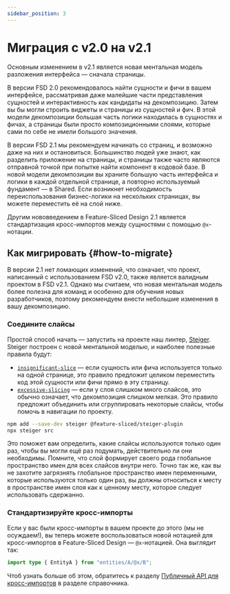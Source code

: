```yaml
---
sidebar_position: 3
---
```


# Миграция с v2.0 на v2.1

Основным изменением в v2.1 является новая ментальная модель разложения интерфейса — сначала страницы.

В версии FSD 2.0 рекомендовалось найти сущности и фичи в вашем интерфейсе, рассматривая даже малейшие части представления сущностей и интерактивность как кандидаты на декомпозицию. Затем вы бы могли строить виджеты и страницы из сущностей и фич. В этой модели декомпозиции большая часть логики находилась в сущностях и фичах, а страницы были просто композиционными слоями, которые сами по себе не имели большого значения.

В версии FSD 2.1 мы рекомендуем начинать со страниц, и возможно даже на них и остановиться. Большинство людей уже знают, как разделить приложение на страницы, и страницы также часто являются отправной точкой при попытке найти компонент в кодовой базе. В новой модели декомпозиции вы храните большую часть интерфейса и логики в каждой отдельной странице, а повторно используемый фундамент — в Shared. Если возникнет необходимость переиспользования бизнес-логики на нескольких страницах, вы можете переместить её на слой ниже.

Другим нововведением в Feature-Sliced Design 2.1 является стандартизация кросс-импортов между сущностями с помощью `@x`-нотации.

## Как мигрировать {#how-to-migrate}

В версии 2.1 нет ломающих изменений, что означает, что проект, написанный с использованием FSD v2.0, также является валидным проектом в FSD v2.1. Однако мы считаем, что новая ментальная модель более полезна для команд и особенно для обучения новых разработчиков, поэтому рекомендуем внести небольшие изменения в вашу декомпозицию.

### Соедините слайсы

Простой способ начать — запустить на проекте наш линтер, [Steiger][steiger]. Steiger построен с новой ментальной моделью, и наиболее полезные правила будут:

- [`insignificant-slice`][insignificant-slice] — если сущность или фича используется только на одной странице, это правило предложит целиком переместить код этой сущности или фичи прямо в эту страницу.
- [`excessive-slicing`][excessive-slicing] — если у слоя слишком много слайсов, это обычно означает, что декомпозиция слишком мелкая. Это правило предложит объединить или сгруппировать некоторые слайсы, чтобы помочь в навигации по проекту.

```bash
npm add --save-dev steiger @feature-sliced/steiger-plugin
npx steiger src
```

Это поможет вам определить, какие слайсы используются только один раз, чтобы вы могли ещё раз подумать, действительно ли они необходимы. Помните, что слой формирует своего рода глобальное пространство имен для всех слайсов внутри него. Точно так же, как вы не захотите загрязнять глобальное пространство имен переменными, которые используются только один раз, вы должны относиться к месту в пространстве имен слоя как к ценному месту, которое следует использовать сдержанно.

### Стандартизируйте кросс-импорты

Если у вас были кросс-импорты в вашем проекте до этого (мы не осуждаем!), вы теперь можете воспользоваться новой нотацией для кросс-импортов в Feature-Sliced Design — `@x`-нотацией. Она выглядит так:

```ts title="entities/B/some/file.ts"
import type { EntityA } from "entities/A/@x/B";
```

Чтоб узнать больше об этом, обратитесь к разделу [Публичный API для кросс-импортов][public-api-for-cross-imports] в разделе справочника.

[insignificant-slice]: https://github.com/feature-sliced/steiger/tree/master/packages/steiger-plugin-fsd/src/insignificant-slice
[steiger]: https://github.com/feature-sliced/steiger
[excessive-slicing]: https://github.com/feature-sliced/steiger/tree/master/packages/steiger-plugin-fsd/src/excessive-slicing
[public-api-for-cross-imports]: /docs/reference/public-api#public-api-for-cross-imports
